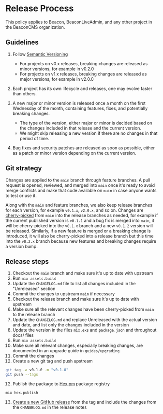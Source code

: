 # Release Process

This policy applies to Beacon, BeaconLiveAdmin, and any other project in the BeaconCMS organization.

## Guidelines

1. Follow [Semantic Versioning](https://semver.org/)

   * For projects on v0.x releases, breaking changes are released as minor versions, for example in v0.2.0
   * For projects on v1.x releases, breaking changes are released as major versions, for example in v2.0.0

2. Each project has its own lifecycle and releases, one may evolve faster than others.

3. A new major or minor version is released once a month on the first Wednesday of the month, containing features, fixes, and potentially breaking changes.

   * The type of the version, either major or minor is decided based on the changes included in that release and the current version.
   * We might skip releasing a new version if there are no changes in that period of time.

5. Bug fixes and security patches are released as soon as possible, either as a patch or minor version depending on the current version.

## Git strategy

Changes are applied to the `main` branch through feature branches. A pull request is opened, reviewed, and merged into `main`
once it's ready to avoid merge conflicts and make that code available on `main` in case anyone wants to test or use it.

Along with the `main` and feature branches, we also keep release branches for each version, for example `v0.1.x`, `v2.0.x`, and so on.
Changes are [cherry-picked](https://github.com/googleapis/repo-automation-bots/tree/main/packages/cherry-pick-bot) from `main` into the release branches as needed, for example if the current published version is `v0.1.1` and
a bug fix is merged into `main`, it will be cherry-picked into the `v0.1.x` branch and a new `v0.1.2` version will be released. Similarly,
if a new feature is merged or a breaking change is introduced, it will also be cherry-picked into a release branch but this time
into the `v0.2.x` branch because new features and breaking changes require a version bump.

## Release steps

1. Checkout the `main` branch and make sure it's up to date with upstream
2. Run `mix assets.build`
3. Update the `CHANGELOG.md` file to list all changes included in the "Unreleased" section
4. Commit the changes to upstream `main` if necessary
5. Checkout the release branch and make sure it's up to date with upstream
6. Make sure all the relevant changes have been cherry-picked from `main` to the release branch
3. Update the `CHANGELOG.md` and replace Unreleased with the actual version and date, and list only the changes included in the version
7. Update the version in the files `mix.exs` and `package.json` and throughout docs/ files
8. Run `mix assets.build`
9. Make sure all relevant changes, especially breaking changes, are documented in an upgrade guide in `guides/upgrading`
10. Commit the changes
11. Create a new git tag and push upstream

```sh
git tag -a v0.1.0 -m "v0.1.0"
git push --tags
```

12. Publish the package to [Hex.pm](https://hex.pm) package registry

```sh
mix hex.publish
```

13. [Create a new GitHub release](https://github.com/BeaconCMS/beacon/releases/new) from the tag and include the changes from the `CHANGELOG.md` in the release notes
